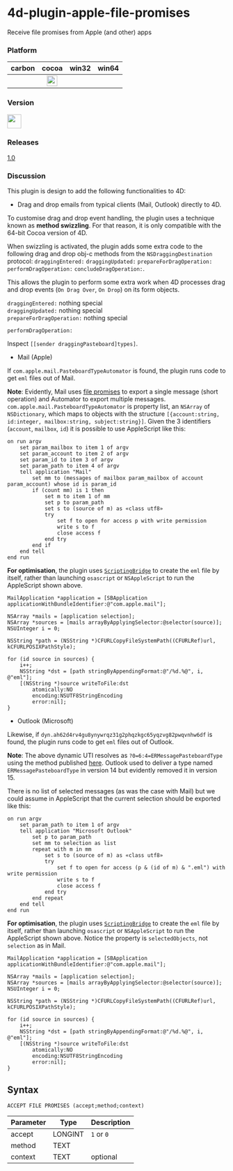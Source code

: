 # 4d-plugin-apple-file-promises
Receive file promises from Apple (and other) apps

### Platform

| carbon | cocoa | win32 | win64 |
|:------:|:-----:|:---------:|:---------:|
||<img src="https://cloud.githubusercontent.com/assets/1725068/22371562/1b091f0a-e4db-11e6-8458-8653954a7cce.png" width="24" height="24" />|||

### Version

<img src="https://cloud.githubusercontent.com/assets/1725068/18940648/2192ddba-8645-11e6-864d-6d5692d55717.png" width="32" height="32" />

### Releases 

[1.0](https://github.com/miyako/4d-plugin-apple-file-promises/releases/tag/1.0)

### Discussion

This plugin is design to add the following functionalities to 4D:

* Drag and drop emails from typical clients (Mail, Outlook) directly to 4D.

To customise drag and drop event handling, the plugin uses a technique known as **method swizzling**. For that reason, it is only compatible with the 64-bit Cocoa version of 4D.

When swizzling is activated, the plugin adds some extra code to the following drag and drop obj-c methods from the ``NSDraggingDestination`` protocol: ``draggingEntered:`` ``draggingUpdated:`` ``prepareForDragOperation:`` ``performDragOperation:`` ``concludeDragOperation:``.

This allows the plugin to perform some extra work when 4D processes drag and drop events (``On Drag Over``, ``On Drop``) on its form objects.

``draggingEntered:`` nothing special  
``draggingUpdated:`` nothing special  
``prepareForDragOperation:`` nothing special  

``performDragOperation:``  

Inspect ``[[sender draggingPasteboard]types]``.  

* Mail (Apple)

If ``com.apple.mail.PasteboardTypeAutomator`` is found, the plugin runs code to get ``eml`` files out of Mail.

**Note**: Evidently, Mail uses [file promises](https://developer.apple.com/documentation/uikit/drag_and_drop/understanding_a_drag_item_as_a_promise) to export a single message (short operation) and Automator to export multiple messages. ``com.apple.mail.PasteboardTypeAutomator`` is property list, an ``NSArray`` of ``NSDictionary``, which maps to objects with the structure ``[{account:string, id:integer, mailbox:string, subject:string}]``. Given the 3 identifiers (``account``, ``mailbox``, ``id``) it is possible to use AppleScript like this:

```applescript
on run argv
	set param_mailbox to item 1 of argv
	set param_account to item 2 of argv
	set param_id to item 3 of argv
	set param_path to item 4 of argv
	tell application "Mail"
		set mm to (messages of mailbox param_mailbox of account param_account) whose id is param_id
		if (count mm) is 1 then
			set m to item 1 of mm
			set p to param_path
			set s to (source of m) as «class utf8»
			try
				set f to open for access p with write permission
				write s to f
				close access f
			end try
		end if
	end tell
end run
```

**For optimisation**, the plugin uses [``ScriptingBridge``](https://developer.apple.com/documentation/scriptingbridge) to create the ``eml`` file by itself, rather than launching ``osascript`` or ``NSAppleScript`` to run the AppleScript shown above.

```objc
MailApplication *application = [SBApplication applicationWithBundleIdentifier:@"com.apple.mail"];

NSArray *mails = [application selection];
NSArray *sources = [mails arrayByApplyingSelector:@selector(source)];
NSUInteger i = 0;

NSString *path = (NSString *)CFURLCopyFileSystemPath((CFURLRef)url, kCFURLPOSIXPathStyle);

for (id source in sources) {
	i++;
	NSString *dst = [path stringByAppendingFormat:@"/%d.%@", i, @"eml"];
	[(NSString *)source writeToFile:dst
		atomically:NO
		encoding:NSUTF8StringEncoding
		error:nil];
}
```

* Outlook (Microsoft)

Likewise, if ``dyn.ah62d4rv4gu8ynywrqz31g2phqzkgc65yqzvg82pwqvnhw6df`` is found, the plugin runs code to get ``eml`` files out of Outlook.

**Note**: The above dynamic UTI resolves as ``?0=6:4=ERMessagePasteboardType`` using the method published [here](https://gist.github.com/jtbandes/19646e7457208ae9b1ad). Outlook used to deliver a type named ``ERMessagePasteboardType`` in version 14 but evidently removed it in version 15.

There is no list of selected messages (as was the case with Mail) but we could assume in AppleScript that the current selection should be exported like this:

```applescript
on run argv
	set param_path to item 1 of argv
	tell application "Microsoft Outlook"
		set p to param_path
		set mm to selection as list
		repeat with m in mm
			set s to (source of m) as «class utf8»
			try
				set f to open for access (p & (id of m) & ".eml") with write permission
				write s to f
				close access f
			end try
		end repeat
	end tell
end run
``` 

**For optimisation**, the plugin uses [``ScriptingBridge``](https://developer.apple.com/documentation/scriptingbridge) to create the ``eml`` file by itself, rather than launching ``osascript`` or ``NSAppleScript`` to run the AppleScript shown above. Notice the property is ``selectedObjects``, not ``selection`` as in Mail.

```objc
MailApplication *application = [SBApplication applicationWithBundleIdentifier:@"com.apple.mail"];
		
NSArray *mails = [application selection];
NSArray *sources = [mails arrayByApplyingSelector:@selector(source)];
NSUInteger i = 0;

NSString *path = (NSString *)CFURLCopyFileSystemPath((CFURLRef)url, kCFURLPOSIXPathStyle);

for (id source in sources) {
	i++;
	NSString *dst = [path stringByAppendingFormat:@"/%d.%@", i, @"eml"];
	[(NSString *)source writeToFile:dst
		atomically:NO
		encoding:NSUTF8StringEncoding
		error:nil];
}
```


## Syntax

```
ACCEPT FILE PROMISES (accept;method;context)
```

Parameter|Type|Description
------------|------------|----
accept|LONGINT|``1`` or ``0``
method|TEXT|
context|TEXT|optional
